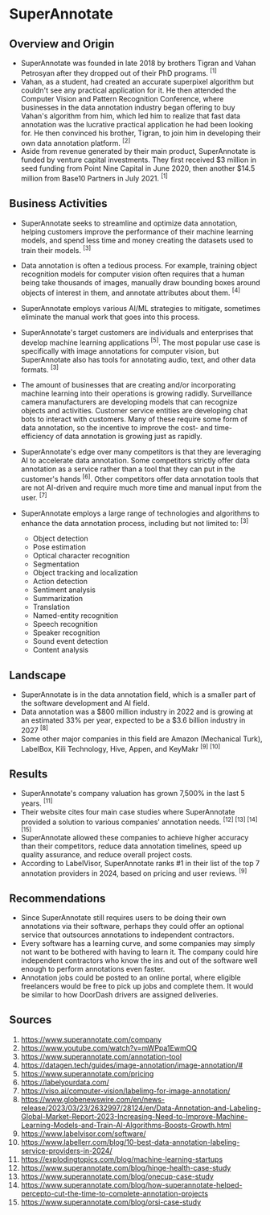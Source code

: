 # SuperAnnotate

## Overview and Origin

* SuperAnnotate was founded in late 2018 by brothers Tigran and Vahan Petrosyan after they dropped out of their PhD programs. <sup>[1]</sup>
* Vahan, as a student, had created an accurate superpixel algorithm but couldn't see any practical application for it. He then attended the Computer Vision and Pattern Recognition Conference, where businesses in the data annotation industry began offering to buy Vahan's algorithm from him, which led him to realize that fast data annotation was the lucrative practical application he had been looking for. He then convinced his brother, Tigran, to join him in developing their own data annotation platform. <sup>[2]</sup>
* Aside from revenue generated by their main product, SuperAnnotate is funded by venture capital investments. They first received $3 million in seed funding from Point Nine Capital in June 2020, then another $14.5 million from Base10 Partners in July 2021. <sup>[1]</sup>

## Business Activities

* SuperAnnotate seeks to streamline and optimize data annotation, helping customers improve the performance of their machine learning models, and spend less time and money creating the datasets used to train their models. <sup>[3]</sup>
* Data annotation is often a tedious process. For example, training object recognition models for computer vision often requires that a human being take thousands of images, manually draw bounding boxes around objects of interest in them, and annotate attributes about them. <sup>[4]</sup>
* SuperAnnotate employs various AI/ML strategies to mitigate, sometimes eliminate the manual work that goes into this process.

* SuperAnnotate's target customers are individuals and enterprises that develop machine learning applications <sup>[5]</sup>. The most popular use case is specifically with image annotations for computer vision, but SuperAnnotate also has tools for annotating audio, text, and other data formats. <sup>[3]</sup>
* The amount of businesses that are creating and/or incorporating machine learning into their operations is growing radidly. Surveillance camera manufacturers are developing models that can recognize objects and activities. Customer service entities are developing chat bots to interact with customers. Many of these require some form of data annotation, so the incentive to improve the cost- and time-efficiency of data annotation is growing just as rapidly.
* SuperAnnotate's edge over many competitors is that they are leveraging AI to accelerate data annotation. Some competitors strictly offer data annotation as a service rather than a tool that they can put in the customer's hands <sup>[6]</sup>. Other competitors offer data annotation tools that are not AI-driven and require much more time and manual input from the user. <sup>[7]</sup>
* SuperAnnotate employs a large range of technologies and algorithms to enhance the data annotation process, including but not limited to: <sup>[3]</sup>
  * Object detection
  * Pose estimation
  * Optical character recognition
  * Segmentation
  * Object tracking and localization
  * Action detection
  * Sentiment analysis
  * Summarization
  * Translation
  * Named-entity recognition
  * Speech recognition
  * Speaker recognition
  * Sound event detection
  * Content analysis

## Landscape

* SuperAnnotate is in the data annotation field, which is a smaller part of the software development and AI field.
* Data annotation was a $800 million industry in 2022 and is growing at an estimated 33% per year, expected to be a $3.6 billion industry in 2027 <sup>[8]</sup>
* Some other major companies in this field are Amazon (Mechanical Turk), LabelBox, Kili Technology, Hive, Appen, and KeyMakr <sup>[9] [10]</sup>

## Results

* SuperAnnotate's company valuation has grown 7,500% in the last 5 years. <sup>[11]</sup>
* Their website cites four main case studies where SuperAnnotate provided a solution to various companies' annotation needs. <sup>[12] [13] [14] [15]</sup>
* SuperAnnotate allowed these companies to achieve higher accuracy than their competitors, reduce data annotation timelines, speed up quality assurance, and reduce overall project costs.
* According to LabelVisor, SuperAnnotate ranks #1 in their list of the top 7 annotation providers in 2024, based on pricing and user reviews. <sup>[9]</sup>

## Recommendations

* Since SuperAnnotate still requires users to be doing their own annotations via their software, perhaps they could offer an optional service that outsources annotations to independent contractors.
* Every software has a learning curve, and some companies may simply not want to be bothered with having to learn it. The company could hire independent contractors who know the ins and out of the software well enough to perform annotations even faster.
* Annotation jobs could be posted to an online portal, where eligible freelancers would be free to pick up jobs and complete them. It would be similar to how DoorDash drivers are assigned deliveries.

## Sources
1. https://www.superannotate.com/company
2. https://www.youtube.com/watch?v=mWPpa1EwmOQ
3. https://www.superannotate.com/annotation-tool
4. https://datagen.tech/guides/image-annotation/image-annotation/#
5. https://www.superannotate.com/pricing
6. https://labelyourdata.com/
7. https://viso.ai/computer-vision/labelimg-for-image-annotation/
8. https://www.globenewswire.com/en/news-release/2023/03/23/2632997/28124/en/Data-Annotation-and-Labeling-Global-Market-Report-2023-Increasing-Need-to-Improve-Machine-Learning-Models-and-Train-AI-Algorithms-Boosts-Growth.html
9. https://www.labelvisor.com/software/
10. https://www.labellerr.com/blog/10-best-data-annotation-labeling-service-providers-in-2024/
11. https://explodingtopics.com/blog/machine-learning-startups
12. https://www.superannotate.com/blog/hinge-health-case-study
13. https://www.superannotate.com/blog/onecup-case-study
14. https://www.superannotate.com/blog/how-superannotate-helped-percepto-cut-the-time-to-complete-annotation-projects
15. https://www.superannotate.com/blog/orsi-case-study
